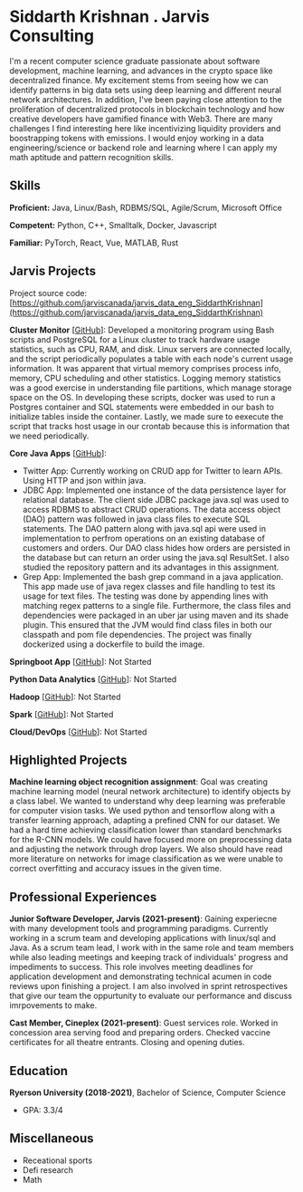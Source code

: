 # Siddarth Krishnan . Jarvis Consulting

I'm a recent computer science graduate passionate about software development, machine learning, and advances in the crypto space like decentralized finance. My excitement stems from seeing how we can identify patterns in big data sets using deep learning and different neural network architectures. In addition, I've been paying close attention to the proliferation of decentralized protocols in blockchain technology and how creative developers have gamified finance with Web3. There are many challenges I find interesting here like incentivizing liquidity providers and boostrapping tokens with emissions. I would enjoy working in a data engineering/science or backend role and learning where I can apply my math aptitude and pattern recognition skills.

## Skills

**Proficient:** Java, Linux/Bash, RDBMS/SQL, Agile/Scrum, Microsoft Office

**Competent:** Python, C++, Smalltalk, Docker, Javascript

**Familiar:** PyTorch, React, Vue, MATLAB, Rust

## Jarvis Projects

Project source code: [https://github.com/jarviscanada/jarvis_data_eng_SiddarthKrishnan](https://github.com/jarviscanada/jarvis_data_eng_SiddarthKrishnan)


**Cluster Monitor** [[GitHub](https://github.com/jarviscanada/jarvis_data_eng_SiddarthKrishnan/tree/master/linux_sql)]: Developed a monitoring program using Bash scripts and PostgreSQL for a Linux cluster to track hardware usage statistics, such as CPU, RAM, and disk. Linux servers are connected locally, and the script periodically populates a table with each node's current usage information. It was apparent that virtual memory comprises process info, memory, CPU scheduling and other statistics. Logging memory statistics was a good exercise in understanding file partitions, which manage storage space on the OS. In developing these scripts, docker was used to run a Postgres container and SQL statements were embedded in our bash to initialize tables inside the container. Lastly, we made sure to eexecute the script that tracks host usage in our crontab because this is information that we need periodically.

**Core Java Apps** [[GitHub](https://github.com/jarviscanada/jarvis_data_eng_SiddarthKrishnan/tree/masterhttps://github.com/jarviscanada/jarvis_data_eng_SiddarthKrishnan/tree/master/core_java)]:
      
  - Twitter App: Currently working on CRUD app for Twitter to learn APIs. Using HTTP and json within java.
  - JDBC App: Implemented one instance of the data persistence layer for relational database. The client side JDBC package java.sql was used to access RDBMS to abstract CRUD operations. The data access object (DAO) pattern was followed in java class files to execute SQL statements. The DAO pattern along with java.sql api were used in implementation to perfrom operations on an existing database of customers and orders. Our DAO class hides how orders are persisted in the database but can return an order using the java.sql ResultSet. I also studied the repository pattern and its advantages in this assignment.
  - Grep App: Implemented the bash grep command in a java application. This app made use of java regex classes and file handling to test its usage for text files. The testing was done by appending lines with matching regex patterns to a single file. Furthermore, the class files and dependencies were packaged in an uber jar using maven and its shade plugin. This ensured that the JVM would find class files in both our classpath and pom file dependencies. The project was finally dockerized using a dockerfile to build the image.

**Springboot App** [[GitHub](https://github.com/jarviscanada/jarvis_data_eng_SiddarthKrishnan/tree/master/springboot)]: Not Started

**Python Data Analytics** [[GitHub](https://github.com/jarviscanada/jarvis_data_eng_SiddarthKrishnan/tree/master/python_data_anlytics)]: Not Started

**Hadoop** [[GitHub](https://github.com/jarviscanada/jarvis_data_eng_SiddarthKrishnan/tree/master/hadoop)]: Not Started

**Spark** [[GitHub](https://github.com/jarviscanada/jarvis_data_eng_SiddarthKrishnan/tree/master/spark)]: Not Started

**Cloud/DevOps** [[GitHub](https://github.com/jarviscanada/jarvis_data_eng_SiddarthKrishnan/tree/master/cloud_devops)]: Not Started


## Highlighted Projects
**Machine learning object recognition assignment**: Goal was creating machine learning model (neural network architecture) to identify objects by a class label. We wanted to understand why deep learning was preferable for computer vision tasks. We used python and tensorflow along with a transfer learning approach, adapting a prefined CNN for our dataset. We had a hard time achieving classification lower than standard benchmarks for the R-CNN models. We could have focused more on preprocessing data and adjusting the network through drop layers. We also should have read more literature on networks for image classification as we were unable to correct overfitting and accuracy issues in the given time.


## Professional Experiences

**Junior Software Developer, Jarvis (2021-present)**: Gaining experiecne with many development tools and programming paradigms. Currently working in a scrum team and developing applications with linux/sql and Java. As a scrum team lead, I work with in the same role and team members while also leading meetings and keeping track of individuals' progress and impediments to success. This role involves meeting deadlines for application development and demonstrating technical acumen in code reviews upon finishing a project. I am also involved in sprint retrospectives that give our team the oppurtunity to evaluate our performance and discuss imrpovements to make.

**Cast Member, Cineplex (2021-present)**: Guest services role. Worked in concession area serving food and preparing orders. Checked vaccine certificates for all theatre entrants. Closing and opening duties.


## Education
**Ryerson University (2018-2021)**, Bachelor of Science, Computer Science
- GPA: 3.3/4


## Miscellaneous
- Receational sports
- Defi research
- Math
